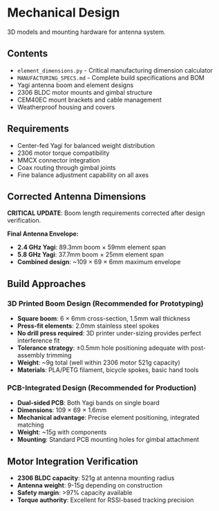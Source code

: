 # Mechanical Design

3D models and mounting hardware for antenna system.

## Contents
- `element_dimensions.py` - Critical manufacturing dimension calculator
- `MANUFACTURING_SPECS.md` - Complete build specifications and BOM
- Yagi antenna boom and element designs
- 2306 BLDC motor mounts and gimbal structure
- CEM40EC mount brackets and cable management
- Weatherproof housing and covers

## Requirements
- Center-fed Yagi for balanced weight distribution
- 2306 motor torque compatibility
- MMCX connector integration
- Coax routing through gimbal joints
- Fine balance adjustment capability on all axes

## Corrected Antenna Dimensions
**CRITICAL UPDATE**: Boom length requirements corrected after design verification.

**Final Antenna Envelope:**
- **2.4 GHz Yagi**: 89.3mm boom × 59mm element span
- **5.8 GHz Yagi**: 37.7mm boom × 25mm element span
- **Combined design**: ~109 × 69 × 6mm maximum envelope

## Build Approaches

### 3D Printed Boom Design (Recommended for Prototyping)
- **Square boom**: 6 × 6mm cross-section, 1.5mm wall thickness
- **Press-fit elements**: 2.0mm stainless steel spokes
- **No drill press required**: 3D printer under-sizing provides perfect interference fit
- **Tolerance strategy**: ±0.5mm hole positioning adequate with post-assembly trimming
- **Weight**: ~9g total (well within 2306 motor 521g capacity)
- **Materials**: PLA/PETG filament, bicycle spokes, basic hand tools

### PCB-Integrated Design (Recommended for Production)
- **Dual-sided PCB**: Both Yagi bands on single board
- **Dimensions**: 109 × 69 × 1.6mm
- **Mechanical advantage**: Precise element positioning, integrated matching
- **Weight**: ~15g with components
- **Mounting**: Standard PCB mounting holes for gimbal attachment

## Motor Integration Verification
- **2306 BLDC capacity**: 521g at antenna mounting radius
- **Antenna weight**: 9-15g depending on construction
- **Safety margin**: >97% capacity available
- **Torque authority**: Excellent for RSSI-based tracking precision